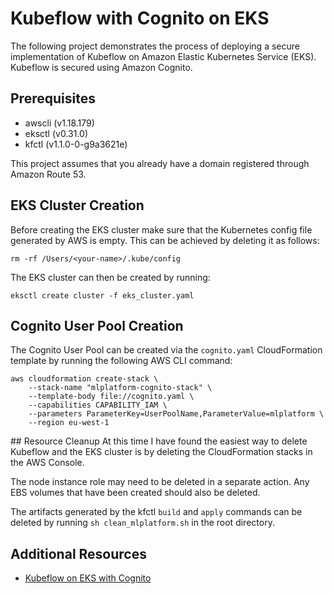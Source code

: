# Kubeflow with Cognito on EKS
The following project demonstrates the process of deploying a secure implementation of Kubeflow on Amazon Elastic Kubernetes Service (EKS). Kubeflow is secured using Amazon Cognito.

## Prerequisites
- awscli (v1.18.179)
- eksctl (v0.31.0)
- kfctl (v1.1.0-0-g9a3621e)

This project assumes that you already have a domain registered through Amazon Route 53.

## EKS Cluster Creation
Before creating the EKS cluster make sure that the Kubernetes config file generated by AWS is empty. This can be achieved by deleting it as follows:
``` 
rm -rf /Users/<your-name>/.kube/config 
```

The EKS cluster can then be created by running:
``` 
eksctl create cluster -f eks_cluster.yaml 
```

## Cognito User Pool Creation
The Cognito User Pool can be created via the `cognito.yaml` CloudFormation template by running the following AWS CLI command:
```
aws cloudformation create-stack \
    --stack-name "mlplatform-cognito-stack" \
    --template-body file://cognito.yaml \
    --capabilities CAPABILITY_IAM \
    --parameters ParameterKey=UserPoolName,ParameterValue=mlplatform \
    --region eu-west-1

```

## Resource Cleanup
At this time I have found the easiest way to delete Kubeflow and the EKS cluster is by deleting the CloudFormation stacks in the AWS Console.

The node instance role may need to be deleted in a separate action. Any EBS volumes that have been created should also be deleted.

The artifacts generated by the kfctl `build` and `apply` commands can be deleted by running `sh clean_mlplatform.sh` in the root directory.

## Additional Resources
- [Kubeflow on EKS with Cognito](https://www.kubeflow.org/docs/aws/aws-e2e/)

